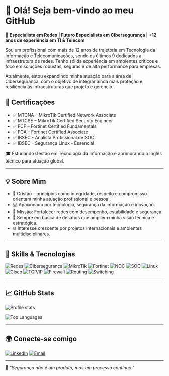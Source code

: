 # 👋 Olá! Seja bem-vindo ao meu GitHub

🔹 **Especialista em Redes | Futuro Especialista em Cibersegurança | +12 anos de experiência em TI & Telecom**

Sou um profissional com mais de 12 anos de trajetória em Tecnologia da Informação e Telecomunicações, sendo os últimos 9 dedicados a infraestrutura de redes. Tenho sólida experiência em ambientes críticos e foco em soluções robustas, seguras e de alta performance para empresas.

Atualmente, estou expandindo minha atuação para a área de Cibersegurança, com o objetivo de integrar ainda mais proteção e resiliência às infraestruturas que projeto e gerencio.

## 🧠 Certificações

- ✅ MTCNA – MikroTik Certified Network Associate
- ✅ MTCSE – MikroTik Certified Security Engineer  
- ✅ FCF – Fortinet Certified Fundamentals  
- ✅ FCA – Fortinet Certified Associate  
- ✅ IBSEC - Analista Profissional de SOC  
- ✅ IBSEC - Segurança Linux - Essencial  

🎓 Estudando Gestão em Tecnologia da Informação e aprimorando o Inglês técnico para atuação global.

---

## 💡 Sobre Mim

- 🙏 Cristão – princípios como integridade, respeito e compromisso orientam minha atuação profissional e pessoal.
- 💻 Apaixonado por tecnologia, segurança da informação e inovação.
- 🔐 Missão: Fortalecer redes com desempenho, estabilidade e segurança.
- 🚀 Sempre em busca de desafios que ampliem minha visão técnica e estratégica.
- 🌐 Interesse crescente por projetos internacionais e ambientes multidisciplinares.

---

## 🧰 Skills & Tecnologias

![Redes](https://img.shields.io/badge/-Redes%20de%20Computadores-blue)
![Cibersegurança](https://img.shields.io/badge/-Cibersegurança-critical)
![MikroTik](https://img.shields.io/badge/-MikroTik-red)
![Fortinet](https://img.shields.io/badge/-Fortinet-black)
![NOC](https://img.shields.io/badge/-NOC-green)
![SOC](https://img.shields.io/badge/-SOC-darkblue)
![Linux](https://img.shields.io/badge/-Linux-blue)
![Cisco](https://img.shields.io/badge/-Cisco-yellow)
![TCP/IP](https://img.shields.io/badge/-TCP%2FIP-orange)
![Firewall](https://img.shields.io/badge/-Firewall-red)
![Routing](https://img.shields.io/badge/-Routing-purple)
![Switching](https://img.shields.io/badge/-Switching-teal)

---

## 📈 GitHub Stats

![Profile stats](https://github-readme-stats.vercel.app/api?username=danielselbachoficial&show_icons=true&theme=dark&rank_icon=github)

![Top Languages](https://github-readme-stats.vercel.app/api/top-langs/?username=danielselbachoficial&layout=compact&theme=dark)



---

## 🌍 Conecte-se comigo

[![LinkedIn](https://img.shields.io/badge/-LinkedIn-0077B5?style=flat&logo=linkedin)](https://www.linkedin.com/in/danielselbachoficial/)
[![Email](https://img.shields.io/badge/-Email-informational?style=flat&logo=gmail)](mailto:danielselbach.fig@email.com)

---

📌 *"Segurança não é um produto, mas um processo contínuo."*  
